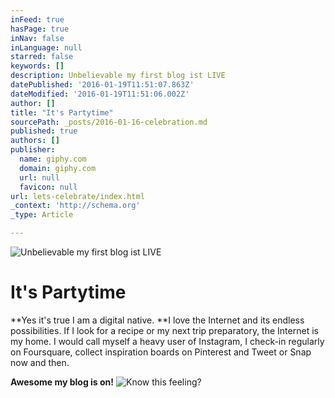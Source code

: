 ```yaml
---
inFeed: true
hasPage: true
inNav: false
inLanguage: null
starred: false
keywords: []
description: Unbelievable my first blog ist LIVE
datePublished: '2016-01-19T11:51:07.863Z'
dateModified: '2016-01-19T11:51:06.002Z'
author: []
title: "It's Partytime"
sourcePath: _posts/2016-01-16-celebration.md
published: true
authors: []
publisher:
  name: giphy.com
  domain: giphy.com
  url: null
  favicon: null
url: lets-celebrate/index.html
_context: 'http://schema.org'
_type: Article

---
```

![Unbelievable my first blog ist LIVE](https://s3-us-west-2.amazonaws.com/the-grid-img/p/516b4283b8eba6b7de72ebb5ffe3ed09effa0995.gif)

# It's Partytime

**Yes it's true I am a digital native. **I love the Internet and its endless possibilities. If I look for a recipe or my next trip preparatory, the Internet is my home. I would call myself a heavy user of Instagram, I check-in regularly on Foursquare, collect inspiration boards on Pinterest and Tweet or Snap now and then.

**Awesome my blog is on!**
![Know this feeling?](https://s3-us-west-2.amazonaws.com/the-grid-img/p/ba1b7727b53791e22760928e74095795699d8b58.gif)